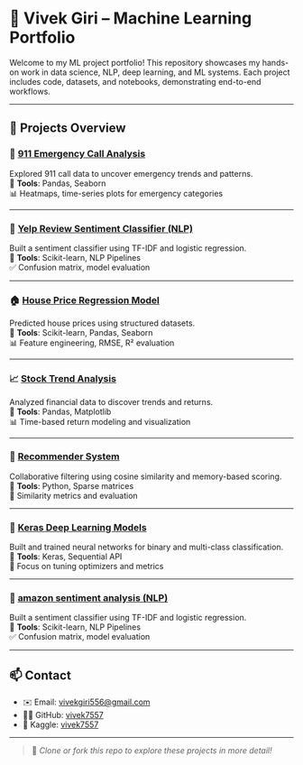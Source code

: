 # 🧠 Vivek Giri – Machine Learning Portfolio

Welcome to my ML project portfolio! This repository showcases my hands-on work in data science, NLP, deep learning, and ML systems. Each project includes code, datasets, and notebooks, demonstrating end-to-end workflows.

---

## 📂 Projects Overview

### 🚨 [911 Emergency Call Analysis](https://github.com/vivek7557/portfolio/blob/main/02-911%20Calls%20Data%20Capstone%20Project%20-%20Solutions.ipynb)
Explored 911 call data to uncover emergency trends and patterns.\
📌 **Tools**: Pandas, Seaborn\
📊 Heatmaps, time-series plots for emergency categories

---

### 💬 [Yelp Review Sentiment Classifier (NLP)](https://github.com/vivek7557/portfolio/blob/main/03-NLP%20Project%20-%20Solutions.ipynb)
Built a sentiment classifier using TF-IDF and logistic regression.\
📌 **Tools**: Scikit-learn, NLP Pipelines\
✅ Confusion matrix, model evaluation

---

### 🏠 [House Price Regression Model](https://github.com/vivek7557/portfolio/blob/main/house%20should%20sell%20it%20regression%20project.ipynb)
Predicted house prices using structured datasets.\
📌 **Tools**: Scikit-learn, Pandas, Seaborn\
📊 Feature engineering, RMSE, R² evaluation

---

### 📈 [Stock Trend Analysis](https://github.com/vivek7557/portfolio/blob/main/04-Finance%20Project%20.ipynb)
Analyzed financial data to discover trends and returns.\
📌 **Tools**: Pandas, Matplotlib\
📊 Time-based return modeling and visualization

---

### 🤝 [Recommender System](https://github.com/vivek7557/portfolio/blob/main/02-Advanced%20Recommender%20Systems%20with%20Python.ipynb)
Collaborative filtering using cosine similarity and memory-based scoring.\
📌 **Tools**: Python, Sparse matrices\
🧮 Similarity metrics and evaluation

---

### 🔬 [Keras Deep Learning Models](https://github.com/vivek7557/portfolio/blob/main/00-Keras-Syntax-Basics.ipynb)
Built and trained neural networks for binary and multi-class classification.\
📌 **Tools**: Keras, Sequential API\
🧠 Focus on tuning optimizers and metrics

---

### 💬 [amazon sentiment analysis (NLP)]([https://github.com/vivek7557/portfolio/blob/main/03-NLP%20Project%20-%20Solutions.ipynb](https://github.com/vivek7557/Machine-learning-projects/blob/main/machine%20learning%20projects/Amazon%20Product%20Review%20Sentiment%20Analysis/amazon_sentiment_analysis_pipeline%20.ipynb))
Built a sentiment classifier using TF-IDF and logistic regression.\
📌 **Tools**: Scikit-learn, NLP Pipelines\
✅ Confusion matrix, model evaluation

---


## 📫 Contact
- ✉️ Email: vivekgiri556@gmail.com  
- 🧑‍💻 GitHub: [vivek7557](https://github.com/vivek7557)  
- 🏅 Kaggle: [vivek7557](https://www.kaggle.com/vivek7557)

---

> 📌 *Clone or fork this repo to explore these projects in more detail!*
